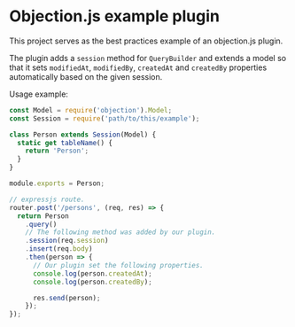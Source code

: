 # Objection.js example plugin

This project serves as the best practices example of an objection.js plugin.

The plugin adds a `session` method for `QueryBuilder` and extends a model
so that it sets `modifiedAt`, `modifiedBy`, `createdAt` and `createdBy` properties
automatically based on the given session.

Usage example:

```js
const Model = require('objection').Model;
const Session = require('path/to/this/example');

class Person extends Session(Model) {
  static get tableName() {
    return 'Person';
  }
}

module.exports = Person;
```

```js
// expressjs route.
router.post('/persons', (req, res) => {
  return Person
    .query()
    // The following method was added by our plugin.
    .session(req.session)
    .insert(req.body)
    .then(person => {
      // Our plugin set the following properties.
      console.log(person.createdAt);
      console.log(person.createdBy);

      res.send(person);
    });
});
```